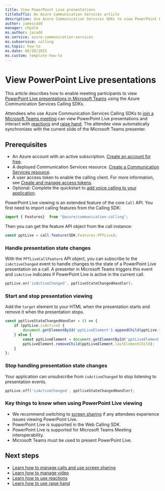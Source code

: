 ```yaml
---
title: View PowerPoint Live presentations
titleSuffix: An Azure Communication Services article
description: Use Azure Communication Services SDKs to view PowerPoint Live presentations.
author: jamescadd
manager: chpalm
ms.author: jacadd
ms.service: azure-communication-services
ms.subservice: calling
ms.topic: how-to 
ms.date: 06/20/2025
ms.custom: template-how-to
---
```


# View PowerPoint Live presentations

This article describes how to enable meeting participants to view [PowerPoint Live presentations in Microsoft Teams](https://support.microsoft.com/office/present-from-powerpoint-live-in-microsoft-teams-28b20e74-7165-499c-9bd4-0ad975d448ad) using the Azure Communication Services Calling SDKs.

Attendees who use Azure Communication Services Calling SDKs to [join a Microsoft Teams meeting](./teams-interoperability.md) can view PowerPoint Live presentations and interact with [reactions](./reactions.md) and [raise hand](./raise-hand.md). The attendee view automatically synchronizes with the current slide of the Microsoft Teams presenter.

## Prerequisites

- An Azure account with an active subscription. [Create an account for free](https://azure.microsoft.com/pricing/purchase-options/azure-account?cid=msft_learn). 
- A deployed Communication Services resource. [Create a Communication Services resource](../../quickstarts/create-communication-resource.md).
- A user access token to enable the calling client. For more information, see [Create and manage access tokens](../../quickstarts/identity/access-tokens.md).
- Optional: Complete the quickstart to [add voice calling to your application](../../quickstarts/voice-video-calling/getting-started-with-calling.md).

PowerPoint Live viewing is an extended feature of the core `Call` API. You first need to import calling features from the Calling SDK:

```js
import { Features}  from "@azure/communication-calling";
```

Then you can get the feature API object from the call instance:

```js
const pptLive = call.feature(SDK.Features.PPTLive);
```

### Handle presentation state changes

With the `PPTLiveCallFeature` API object, you can subscribe to the `isActiveChanged` event to handle changes to the state of a PowerPoint Live presentation on a call. A presenter in Microsoft Teams triggers this event and `isActive` indicates if PowerPoint Live is active in the current call.

```js
pptLive.on('isActiveChanged', pptliveStateChangedHandler);
```

### Start and stop presentation viewing

Add the `target` element to your HTML when the presentation starts and remove it when the presentation stops.

```js
const pptliveStateChangedHandler = () => {
    if (pptLive.isActive) {
        document.getElementById('pptLiveElement').appendChild(pptLive.target);
    } else {
        const pptLiveElement = document.getElementById('pptLiveElement');
        pptLiveElement.removeChild(pptLiveElement.lastElementChild);
    }
};
```

### Stop handling presentation state changes

Your application can unsubscribe from `isActiveChanged` to stop listening to presentation events.

```js
pptLive.off('isActiveChanged', pptliveStateChangedHandler);
```

### Key things to know when using PowerPoint Live viewing

- We recommend switching to [screen sharing](./manage-calls.md) if any attendees experience issues viewing PowerPoint Live.
- PowerPoint Live is supported in the Web Calling SDK.
- PowerPoint Live is supported for Microsoft Teams Meeting interoperability.
- Microsoft Teams must be used to present PowerPoint Live.

## Next steps

- [Learn how to manage calls and use screen sharing](./manage-calls.md)
- [Learn how to manage video](./manage-video.md)
- [Learn how to use reactions](./reactions.md)
- [Learn how to use raise hand](./raise-hand.md)